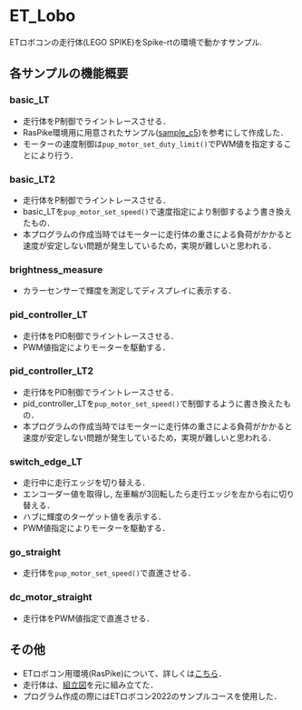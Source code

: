 # ET_Lobo
ETロボコンの走行体(LEGO SPIKE)をSpike-rtの環境で動かすサンプル.

## 各サンプルの機能概要
### basic_LT
- 走行体をP制御でライントレースさせる．
- RasPike環境用に用意されたサンプル([sample_c5](https://github.com/ETrobocon/RasPike/tree/master/sdk/workspace/sample_c5))を参考にして作成した．
- モーターの速度制御は```pup_motor_set_duty_limit()```でPWM値を指定することにより行う．
### basic_LT2
- 走行体をP制御でライントレースさせる．
- basic_LTを```pup_motor_set_speed()```で速度指定により制御するよう書き換えたもの．
- 本プログラムの作成当時ではモーターに走行体の重さによる負荷がかかると速度が安定しない問題が発生しているため，実現が難しいと思われる．
### brightness_measure
- カラーセンサーで輝度を測定してディスプレイに表示する．
### pid_controller_LT
- 走行体をPID制御でライントレースさせる．
- PWM値指定によりモーターを駆動する．
### pid_controller_LT2
- 走行体をPID制御でライントレースさせる．
- pid_controller_LTを```pup_motor_set_speed()```で制御するように書き換えたもの．
- 本プログラムの作成当時ではモーターに走行体の重さによる負荷がかかると速度が安定しない問題が発生しているため，実現が難しいと思われる．
### switch_edge_LT
- 走行中に走行エッジを切り替える．
- エンコーダー値を取得し, 左車輪が3回転したら走行エッジを左から右に切り替える．
- ハブに輝度のターゲット値を表示する．
- PWM値指定によりモーターを駆動する．
### go_straight
- 走行体を```pup_motor_set_speed()```で直進させる．
### dc_motor_straight
- 走行体をPWM値指定で直進させる．

## その他
- ETロボコン用環境(RasPike)について、詳しくは[こちら](https://github.com/ETrobocon/RasPike)．
- 走行体は、[組立図](https://drive.google.com/file/d/17FyQBsuuXrV4BK-96fgQJy-Ou4NvqLi7/view?usp=sharing)を元に組み立てた．
- プログラム作成の際にはETロボコン2022のサンプルコースを使用した．